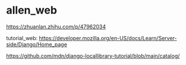 # allen_web

https://zhuanlan.zhihu.com/p/47962034

tutorial_web: https://developer.mozilla.org/en-US/docs/Learn/Server-side/Django/Home_page

https://github.com/mdn/django-locallibrary-tutorial/blob/main/catalog/